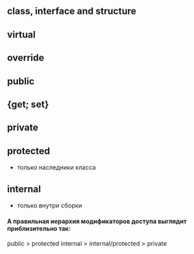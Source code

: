 ## class, interface and structure
## virtual
## override
## public 
## {get; set}
## private
## protected 
- только наследники класса
## internal 
- только внутри сборки
#### А правильная иерархия модификаторов доступа выглядит приблизительно так:
public > protected internal > internal/protected > private